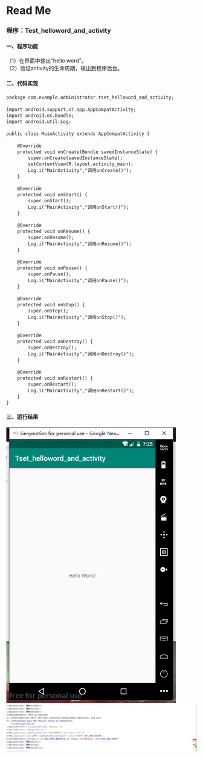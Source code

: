 # Read Me

### 程序：Test_helloword_and_activity

#### 一、程序功能
（1）在界面中输出“hello word”。  
（2）验证activity的生命周期，输出到程序后台。  
#### 二、代码实现
```
package com.example.administrator.tset_helloword_and_activity;

import android.support.v7.app.AppCompatActivity;
import android.os.Bundle;
import android.util.Log;

public class MainActivity extends AppCompatActivity {

    @Override
    protected void onCreate(Bundle savedInstanceState) {
        super.onCreate(savedInstanceState);
        setContentView(R.layout.activity_main);
        Log.i("MainActivity","调用onCreate()");
    }

    @Override
    protected void onStart() {
        super.onStart();
        Log.i("MainActivity","调用onStart()");
    }

    @Override
    protected void onResume() {
        super.onResume();
        Log.i("MainActivity","调用onResume()");
    }

    @Override
    protected void onPause() {
        super.onPause();
        Log.i("MainActivity","调用onPause()");
    }

    @Override
    protected void onStop() {
        super.onStop();
        Log.i("MainActivity","调用onStop()");
    }

    @Override
    protected void onDestroy() {
        super.onDestroy();
        Log.i("MainActivity","调用onDestroy()");
    }

    @Override
    protected void onRestart() {
        super.onRestart();
        Log.i("MainActivity","调用onRestart()");
    }
}
```

#### 三、运行结果
![result_01](result/result_01.png)
![result_02](result/result_02.png)
